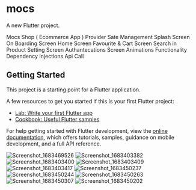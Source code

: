 # mocs

A new Flutter project.

Mocs Shop ( Ecommerce App )
Provider Sate Management
Splash Screen 
On Boarding Screen 
Home Screen 
Favourite & Cart Screen 
Search in Product
Setting Screen 
Authantecations Screen 
Animations 
Functionality 
Dependency Injections 
Api Call

## Getting Started

This project is a starting point for a Flutter application.

A few resources to get you started if this is your first Flutter project:

- [Lab: Write your first Flutter app](https://docs.flutter.dev/get-started/codelab)
- [Cookbook: Useful Flutter samples](https://docs.flutter.dev/cookbook)

For help getting started with Flutter development, view the
[online documentation](https://docs.flutter.dev/), which offers tutorials,
samples, guidance on mobile development, and a full API reference.


![Screenshot_1683469526](https://user-images.githubusercontent.com/119576335/236687007-5d57f31e-b665-43bb-9756-991f331e5a37.png)
![Screenshot_1683403382](https://user-images.githubusercontent.com/119576335/236687013-d5ddda05-1323-4778-a516-477bc34f5986.png)
![Screenshot_1683403400](https://user-images.githubusercontent.com/119576335/236687016-b3332d4a-6cda-48c9-a4f7-fcc1eb66419a.png)
![Screenshot_1683403409](https://user-images.githubusercontent.com/119576335/236687020-f9a06abf-f72e-404d-812a-9e53a445591d.png)
![Screenshot_1683403417](https://user-images.githubusercontent.com/119576335/236687023-febbb2f1-d348-4bb5-a919-8eed564e1c26.png)
![Screenshot_1683450237](https://user-images.githubusercontent.com/119576335/236687027-706ffc5b-9379-4bda-8f49-0c71c1b27377.png)
![Screenshot_1683450244](https://user-images.githubusercontent.com/119576335/236687028-1543c5b0-e0ec-4b12-a68d-92257412312a.png)
![Screenshot_1683450263](https://user-images.githubusercontent.com/119576335/236687030-a70a1331-35bd-470f-83d0-5ddb6ef85301.png)
![Screenshot_1683450307](https://user-images.githubusercontent.com/119576335/236687035-86dfa4a9-ad98-436e-a93f-614b948568d2.png)
![Screenshot_1683450202](https://user-images.githubusercontent.com/119576335/236687037-cf14a3c7-118a-47b9-beb9-67dba0201a5f.png)

